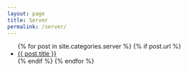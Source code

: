 ```yaml
---
layout: page
title: Server
permalink: /server/
---
```


<ul>
  {% for post in site.categories.server %}
    {% if post.url %}
      <li><a href="{{ post.url }}">{{ post.title }}</a></li>
    {% endif %}
  {% endfor %}
</ul>